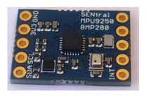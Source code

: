 <a href="https://www.tindie.com/products/onehorse/ultimate-sensor-fusion-solution/"><img src="sentral.jpg" width=300></a>
